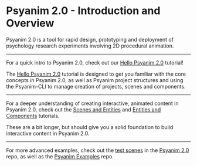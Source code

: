 # Psyanim 2.0 - Introduction and Overview

Psyanim 2.0 is a tool for rapid design, prototyping and deployment of psychology research experiments involving 2D procedural animation.

---

For a quick intro to Psyanim 2.0, check out our [Hello Psyanim 2.0](./hello_psyanim_2.md) tutorial!

The [Hello Psyanim 2.0](./hello_psyanim_2.md) tutorial is designed to get you familiar with the core concepts in Psyanim 2.0, as well as Psyanim project structures and using the Psyanim-CLI to manage creation of projects, scenes and components.

---

For a deeper understanding of creating interactive, animated content in Psyanim 2.0, check out the [Scenes and Entities](./scenes_and_entities.md) and [Entities and Components](./entities_and_components.md) tutorials.

These are a bit longer, but should give you a solid foundation to build interactive content in Psyanim 2.0.

---

For more advanced examples, check out the [test scenes](https://github.com/thefinnlab/psyanim-2/tree/master/test/scenes) in the [Psyanim 2.0](https://github.com/thefinnlab/psyanim-2/tree/master) repo, as well as the [Psyanim Examples](https://github.com/thefinnlab/psyanim-examples) repo.